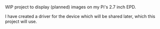 WIP project to display (planned) images on my Pi's 2.7 inch EPD.

I have created a driver for the device which will be shared later, which this project will use.